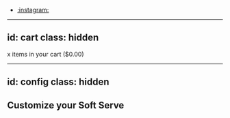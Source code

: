 
- [:instagram:](https://instagram.com/normal.club)

---
id: cart
class: hidden
---

x items in your cart ($0.00) 


---
id: config
class: hidden
---

## Customize your Soft Serve
